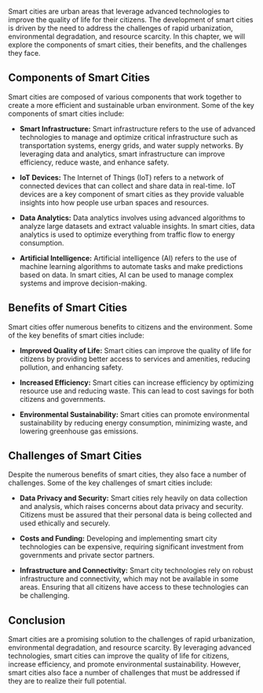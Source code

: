 

Smart cities are urban areas that leverage advanced technologies to improve the quality of life for their citizens. The development of smart cities is driven by the need to address the challenges of rapid urbanization, environmental degradation, and resource scarcity. In this chapter, we will explore the components of smart cities, their benefits, and the challenges they face.

Components of Smart Cities
--------------------------

Smart cities are composed of various components that work together to create a more efficient and sustainable urban environment. Some of the key components of smart cities include:

* **Smart Infrastructure:** Smart infrastructure refers to the use of advanced technologies to manage and optimize critical infrastructure such as transportation systems, energy grids, and water supply networks. By leveraging data and analytics, smart infrastructure can improve efficiency, reduce waste, and enhance safety.

* **IoT Devices:** The Internet of Things (IoT) refers to a network of connected devices that can collect and share data in real-time. IoT devices are a key component of smart cities as they provide valuable insights into how people use urban spaces and resources.

* **Data Analytics:** Data analytics involves using advanced algorithms to analyze large datasets and extract valuable insights. In smart cities, data analytics is used to optimize everything from traffic flow to energy consumption.

* **Artificial Intelligence:** Artificial intelligence (AI) refers to the use of machine learning algorithms to automate tasks and make predictions based on data. In smart cities, AI can be used to manage complex systems and improve decision-making.

Benefits of Smart Cities
------------------------

Smart cities offer numerous benefits to citizens and the environment. Some of the key benefits of smart cities include:

* **Improved Quality of Life:** Smart cities can improve the quality of life for citizens by providing better access to services and amenities, reducing pollution, and enhancing safety.

* **Increased Efficiency:** Smart cities can increase efficiency by optimizing resource use and reducing waste. This can lead to cost savings for both citizens and governments.

* **Environmental Sustainability:** Smart cities can promote environmental sustainability by reducing energy consumption, minimizing waste, and lowering greenhouse gas emissions.

Challenges of Smart Cities
--------------------------

Despite the numerous benefits of smart cities, they also face a number of challenges. Some of the key challenges of smart cities include:

* **Data Privacy and Security:** Smart cities rely heavily on data collection and analysis, which raises concerns about data privacy and security. Citizens must be assured that their personal data is being collected and used ethically and securely.

* **Costs and Funding:** Developing and implementing smart city technologies can be expensive, requiring significant investment from governments and private sector partners.

* **Infrastructure and Connectivity:** Smart city technologies rely on robust infrastructure and connectivity, which may not be available in some areas. Ensuring that all citizens have access to these technologies can be challenging.

Conclusion
----------

Smart cities are a promising solution to the challenges of rapid urbanization, environmental degradation, and resource scarcity. By leveraging advanced technologies, smart cities can improve the quality of life for citizens, increase efficiency, and promote environmental sustainability. However, smart cities also face a number of challenges that must be addressed if they are to realize their full potential.
